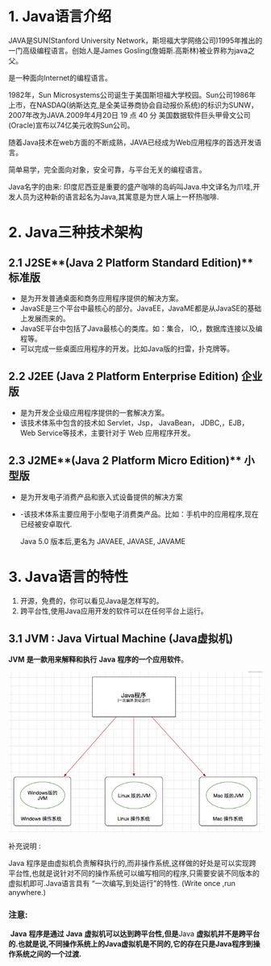 # 1. Java语言介绍

JAVA是SUN(Stanford University Network，斯坦福大学网络公司)1995年推出的一门高级编程语言。创始人是James Gosling(詹姆斯.高斯林)被业界称为java之父。

是一种面向Internet的编程语言。

1982年，Sun Microsystems公司诞生于美国斯坦福大学校园。Sun公司1986年上市，在NASDAQ(纳斯达克,是全美证券商协会自动报价系统)的标识为SUNW，2007年改为JAVA.2009年4月20日 19 点 40 分 美国数据软件巨头甲骨文公司(Oracle)宣布以74亿美元收购Sun公司。

随着Java技术在web方面的不断成熟，JAVA已经成为Web应用程序的首选开发语言。

简单易学，完全面向对象，安全可靠，与平台无关的编程语言。

Java名字的由来: 印度尼西亚是重要的盛产咖啡的岛屿叫Java.中文译名为爪哇,开发人员为这种新的语言起名为Java,其寓意是为世人端上一杯热咖啡.

# 2. Java三种技术架构

## 2.1 J2SE**(Java 2 Platform Standard Edition)** **标准版**

- 是为开发普通桌面和商务应用程序提供的解决方案。
- JavaSE是三个平台中最核心的部分。JavaEE，JavaME都是从JavaSE的基础上发展而来的。
- JavaSE平台中包括了Java最核心的类库。如：集合， IO,，数据库连接以及编程等。
- 可以完成一些桌面应用程序的开发。比如Java版的扫雷，扑克牌等。

## 2.2 **J2EE** **(Java 2 Platform Enterprise Edition)** **企业版**

- 是为开发企业级应用程序提供的一套解决方案。
- 该技术体系中包含的技术如 Servlet，Jsp， JavaBean， JDBC,，EJB， Web Service等技术，主要针对于 Web 应用程序开发。

## 2.3 J2ME**(Java 2 Platform Micro Edition)** **小型版**

- 是为开发电子消费产品和嵌入式设备提供的解决方案

- -该技术体系主要应用于小型电子消费类产品。比如：手机中的应用程序,现在已经被安卓取代.

  

  Java 5.0 版本后,更名为 JAVAEE, JAVASE, JAVAME

# 3.  Java语言的特性

1. 开源，免费的，你可以看见Java是怎样写的。
2. 跨平台性,使用Java应用开发的软件可以在任何平台上运行。

## 3.1 **JVM** **: Java Virtual Machine (Java**虚拟机)

**JVM** **是一款用来解释和执行** **Java** **程序的一个应用软件**。

![](image/jvm%E7%9A%84%E8%B7%A8%E5%B9%B3%E5%8F%B0%E6%80%A7.png)

补充说明 : 

Java 程序是由虚拟机负责解释执行的,而非操作系统,这样做的好处是可以实现跨平台性,也就是说针对不同的操作系统可以编写相同的程序,只需要安装不同版本的虚拟机即可.Java语言具有 “一次编写,到处运行”的特性. (Write once ,run anywhere.)



### 注意:

​	**Java** **程序是通过** **Java** **虚拟机可以达到跨平台性,但是**Java **虚拟机并不是跨平台的.也就是说,不同操作系统上的Java虚拟机是不同的,它的存在只是Java程序到操作系统之间的一个过渡.**

